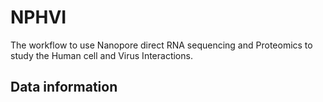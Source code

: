 # NPHVI
The workflow to use Nanopore direct RNA sequencing and Proteomics to study the Human cell and Virus Interactions.

## Data information

